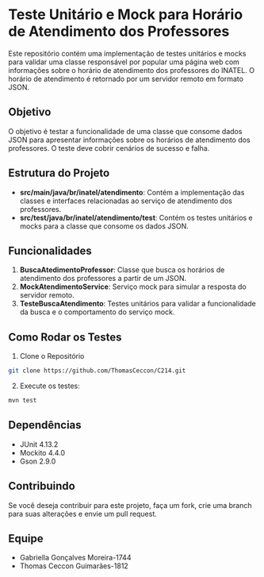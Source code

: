 # Teste Unitário e Mock para Horário de Atendimento dos Professores

Este repositório contém uma implementação de testes unitários e mocks para validar uma classe responsável por popular uma página web com informações sobre o horário de atendimento dos professores do INATEL. O horário de atendimento é retornado por um servidor remoto em formato JSON.

## Objetivo

O objetivo é testar a funcionalidade de uma classe que consome dados JSON para apresentar informações sobre os horários de atendimento dos professores. O teste deve cobrir cenários de sucesso e falha.

## Estrutura do Projeto

- **src/main/java/br/inatel/atendimento**: Contém a implementação das classes e interfaces relacionadas ao serviço de atendimento dos professores.
- **src/test/java/br/inatel/atendimento/test**: Contém os testes unitários e mocks para a classe que consome os dados JSON.

## Funcionalidades

1. **BuscaAtedimentoProfessor**: Classe que busca os horários de atendimento dos professores a partir de um JSON.
2. **MockAtendimentoService**: Serviço mock para simular a resposta do servidor remoto.
3. **TesteBuscaAtendimento**: Testes unitários para validar a funcionalidade da busca e o comportamento do serviço mock.

## Como Rodar os Testes
1. Clone o Repositório
```bash 
git clone https://github.com/ThomasCeccon/C214.git
````
2. Execute os testes:
```bash 
mvn test
````

## Dependências
- JUnit 4.13.2
- Mockito 4.4.0
- Gson 2.9.0

## Contribuindo
Se você deseja contribuir para este projeto, faça um fork, crie uma branch para suas alterações e envie um pull request.

## Equipe
- Gabriella Gonçalves Moreira-1744
- Thomas Ceccon Guimarães-1812

